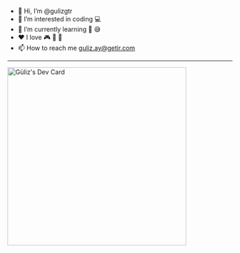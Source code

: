 - 👋 Hi, I’m @gulizgtr
- 👀 I’m interested in coding :computer: 
- 🌱 I’m currently learning :drum: 😅
- ♥️ I love :video_game: :basketball: :beer:
- 📫 How to reach me guliz.ay@getir.com

--------------------------------------------------

<a href="https://app.daily.dev/AY_getiraccount"><img src="https://api.daily.dev/devcards/7402a834598b40ba899147358bf7b2fc.png?r=aqc" width="400" alt="Güliz's Dev Card"/></a>


<!---
gulizgtr/gulizgtr is a ✨ special ✨ repository because its `README.md` (this file) appears on your GitHub profile.
You can click the Preview link to take a look at your changes.
--->
